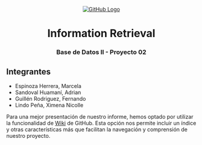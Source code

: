 <a name="readme-top"></a>

<div align="center">
  <a href="https://github.com/Sandovl0593/InformationRetrieval">
    <img src="https://img.icons8.com/ios-filled/50/000000/github.png" alt="GitHub Logo">
  </a>
  <h1>Information Retrieval</h1>
  <h3>Base de Datos II - Proyecto 02</h3>
</div>

## Integrantes

- Espinoza Herrera, Marcela
- Sandoval Huamaní, Adrian
- Guillén Rodriguez, Fernando
- Lindo Peña, Ximena Nicolle

Para una mejor presentación de nuestro informe, hemos optado por utilizar la funcionalidad de [Wiki](https://github.com/Sandovl0593/InformationRetrieval/wiki) de GitHub. Esta opción nos permite incluir un índice y otras características más que facilitan la navegación y comprensión de nuestro proyecto.
